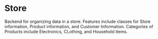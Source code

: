 # Store
Backend for organizing data in a store.
Features include classes for Store information, Product information, and Customer Information.
Categories of Products include Electronics, CLothing, and Household items.
